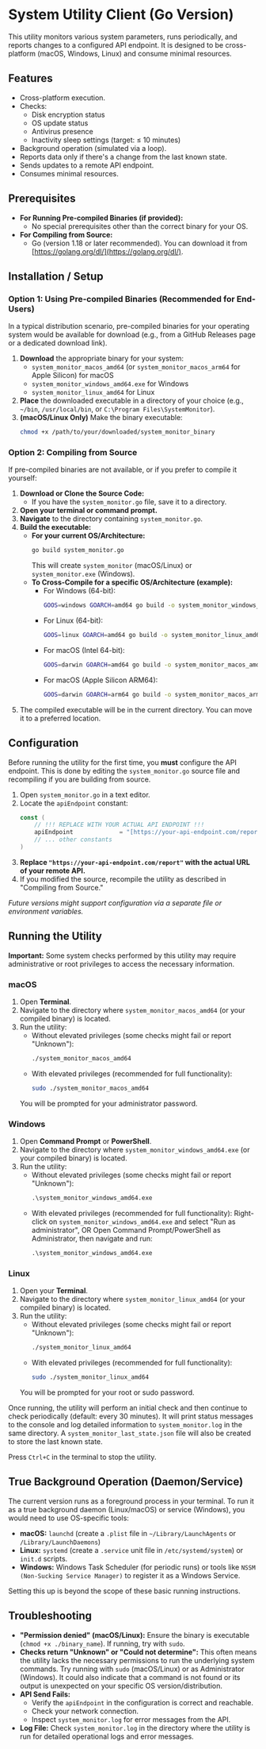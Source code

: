 # System Utility Client (Go Version)

This utility monitors various system parameters, runs periodically, and reports changes to a configured API endpoint. It is designed to be cross-platform (macOS, Windows, Linux) and consume minimal resources.

## Features

* Cross-platform execution.
* Checks:
    * Disk encryption status
    * OS update status
    * Antivirus presence
    * Inactivity sleep settings (target: ≤ 10 minutes)
* Background operation (simulated via a loop).
* Reports data only if there's a change from the last known state.
* Sends updates to a remote API endpoint.
* Consumes minimal resources.

## Prerequisites

* **For Running Pre-compiled Binaries (if provided):**
    * No special prerequisites other than the correct binary for your OS.
* **For Compiling from Source:**
    * Go (version 1.18 or later recommended). You can download it from [https://golang.org/dl/](https://golang.org/dl/).

## Installation / Setup

### Option 1: Using Pre-compiled Binaries (Recommended for End-Users)

In a typical distribution scenario, pre-compiled binaries for your operating system would be available for download (e.g., from a GitHub Releases page or a dedicated download link).

1.  **Download** the appropriate binary for your system:
    * `system_monitor_macos_amd64` (or `system_monitor_macos_arm64` for Apple Silicon) for macOS
    * `system_monitor_windows_amd64.exe` for Windows
    * `system_monitor_linux_amd64` for Linux
2.  **Place** the downloaded executable in a directory of your choice (e.g., `~/bin`, `/usr/local/bin`, or `C:\Program Files\SystemMonitor`).
3.  **(macOS/Linux Only)** Make the binary executable:
    ```bash
    chmod +x /path/to/your/downloaded/system_monitor_binary
    ```

### Option 2: Compiling from Source

If pre-compiled binaries are not available, or if you prefer to compile it yourself:

1.  **Download or Clone the Source Code:**
    * If you have the `system_monitor.go` file, save it to a directory.
2.  **Open your terminal or command prompt.**
3.  **Navigate** to the directory containing `system_monitor.go`.
4.  **Build the executable:**
    * **For your current OS/Architecture:**
        ```bash
        go build system_monitor.go
        ```
        This will create `system_monitor` (macOS/Linux) or `system_monitor.exe` (Windows).
    * **To Cross-Compile for a specific OS/Architecture (example):**
        * For Windows (64-bit):
            ```bash
            GOOS=windows GOARCH=amd64 go build -o system_monitor_windows_amd64.exe system_monitor.go
            ```
        * For Linux (64-bit):
            ```bash
            GOOS=linux GOARCH=amd64 go build -o system_monitor_linux_amd64 system_monitor.go
            ```
        * For macOS (Intel 64-bit):
            ```bash
            GOOS=darwin GOARCH=amd64 go build -o system_monitor_macos_amd64 system_monitor.go
            ```
        * For macOS (Apple Silicon ARM64):
            ```bash
            GOOS=darwin GOARCH=arm64 go build -o system_monitor_macos_arm64 system_monitor.go
            ```
5.  The compiled executable will be in the current directory. You can move it to a preferred location.

## Configuration

Before running the utility for the first time, you **must** configure the API endpoint. This is done by editing the `system_monitor.go` source file and recompiling if you are building from source.

1.  Open `system_monitor.go` in a text editor.
2.  Locate the `apiEndpoint` constant:
    ```go
    const (
        // !!! REPLACE WITH YOUR ACTUAL API ENDPOINT !!!
        apiEndpoint             = "[https://your-api-endpoint.com/report](https://your-api-endpoint.com/report)"
        // ... other constants
    )
    ```
3.  **Replace `"https://your-api-endpoint.com/report"` with the actual URL of your remote API.**
4.  If you modified the source, recompile the utility as described in "Compiling from Source."

*Future versions might support configuration via a separate file or environment variables.*

## Running the Utility

**Important:** Some system checks performed by this utility may require administrative or root privileges to access the necessary information.

### macOS

1.  Open **Terminal**.
2.  Navigate to the directory where `system_monitor_macos_amd64` (or your compiled binary) is located.
3.  Run the utility:
    * Without elevated privileges (some checks might fail or report "Unknown"):
        ```bash
        ./system_monitor_macos_amd64
        ```
    * With elevated privileges (recommended for full functionality):
        ```bash
        sudo ./system_monitor_macos_amd64
        ```
    You will be prompted for your administrator password.

### Windows

1.  Open **Command Prompt** or **PowerShell**.
2.  Navigate to the directory where `system_monitor_windows_amd64.exe` (or your compiled binary) is located.
3.  Run the utility:
    * Without elevated privileges (some checks might fail or report "Unknown"):
        ```cmd
        .\system_monitor_windows_amd64.exe
        ```
    * With elevated privileges (recommended for full functionality):
        Right-click on `system_monitor_windows_amd64.exe` and select "Run as administrator",
        OR
        Open Command Prompt/PowerShell as Administrator, then navigate and run:
        ```cmd
        .\system_monitor_windows_amd64.exe
        ```

### Linux

1.  Open your **Terminal**.
2.  Navigate to the directory where `system_monitor_linux_amd64` (or your compiled binary) is located.
3.  Run the utility:
    * Without elevated privileges (some checks might fail or report "Unknown"):
        ```bash
        ./system_monitor_linux_amd64
        ```
    * With elevated privileges (recommended for full functionality):
        ```bash
        sudo ./system_monitor_linux_amd64
        ```
    You will be prompted for your root or sudo password.

Once running, the utility will perform an initial check and then continue to check periodically (default: every 30 minutes). It will print status messages to the console and log detailed information to `system_monitor.log` in the same directory. A `system_monitor_last_state.json` file will also be created to store the last known state.

Press `Ctrl+C` in the terminal to stop the utility.

## True Background Operation (Daemon/Service)

The current version runs as a foreground process in your terminal. To run it as a true background daemon (Linux/macOS) or service (Windows), you would need to use OS-specific tools:

* **macOS:** `launchd` (create a `.plist` file in `~/Library/LaunchAgents` or `/Library/LaunchDaemons`)
* **Linux:** `systemd` (create a `.service` unit file in `/etc/systemd/system`) or `init.d` scripts.
* **Windows:** Windows Task Scheduler (for periodic runs) or tools like `NSSM (Non-Sucking Service Manager)` to register it as a Windows Service.

Setting this up is beyond the scope of these basic running instructions.

## Troubleshooting

* **"Permission denied" (macOS/Linux):** Ensure the binary is executable (`chmod +x ./binary_name`). If running, try with `sudo`.
* **Checks return "Unknown" or "Could not determine":** This often means the utility lacks the necessary permissions to run the underlying system commands. Try running with `sudo` (macOS/Linux) or as Administrator (Windows). It could also indicate that a command is not found or its output is unexpected on your specific OS version/distribution.
* **API Send Fails:**
    * Verify the `apiEndpoint` in the configuration is correct and reachable.
    * Check your network connection.
    * Inspect `system_monitor.log` for error messages from the API.
* **Log File:** Check `system_monitor.log` in the directory where the utility is run for detailed operational logs and error messages.

